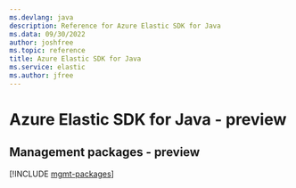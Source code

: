 ```yaml
---
ms.devlang: java
description: Reference for Azure Elastic SDK for Java
ms.data: 09/30/2022
author: joshfree
ms.topic: reference
title: Azure Elastic SDK for Java
ms.service: elastic
ms.author: jfree
---
```

# Azure Elastic SDK for Java - preview

## Management packages - preview
[!INCLUDE [mgmt-packages](elastic-mgmt-index.md)]